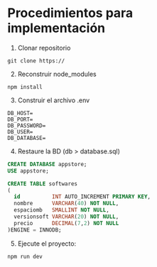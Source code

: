 # Procedimientos para implementación #

1. Clonar repositorio
```
git clone https://
```

2. Reconstruir node_modules
```
npm install
```

3. Construir el archivo .env
```
DB_HOST=
DB_PORT=
DB_PASSWORD=
DB_USER=
DB_DATABASE=
```

4. Restaure la BD (db > database.sql)

```sql
CREATE DATABASE appstore;
USE appstore;

CREATE TABLE softwares
(
  id          INT AUTO_INCREMENT PRIMARY KEY,
  nombre      VARCHAR(40) NOT NULL,
  espaciomb   SMALLINT NOT NULL,
  versionsoft VARCHAR(20) NOT NULL,
  precio      DECIMAL(7,2) NOT NULL
)ENGINE = INNODB;
```

5. Ejecute el proyecto:
```
npm run dev
```